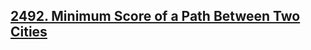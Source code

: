 ## [2492. Minimum Score of a Path Between Two Cities](https://leetcode.com/problems/minimum-score-of-a-path-between-two-cities/)
